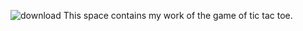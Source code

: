 ![download](https://github.com/user-attachments/assets/53f97e1d-81a9-4356-994e-b22dda3b4e14)
This space contains my work of the game of tic tac toe.
